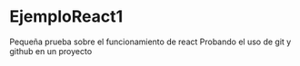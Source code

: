 # EjemploReact1
Pequeña prueba sobre el funcionamiento de react
Probando el uso de git y github en un proyecto
